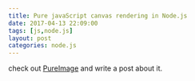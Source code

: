 ```yaml
---
title: Pure javaScript canvas rendering in Node.js
date: 2017-04-13 22:09:00
tags: [js,node.js]
layout: post
categories: node.js
---
```


check out [PureImage](https://www.npmjs.com/package/pureimage) and write a post about it.

<!-- more -->
